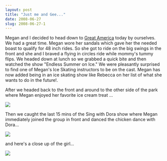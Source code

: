 ```yaml
---
layout: post
title: "Just me and Gee..."
date: 2008-06-27
slug: 2008-06-27-1
---
```


Megan and I decided to head down to   [Great America](http://www.pgathrills.com/)  today by ourselves.  We had a great time.  Megan wore her sandals which gave her the needed boast to qualify for 48 inch rides.  So she got to ride on the big swings in the front and she and I braved a flying in circles ride while mommy&apos;s tummy flips.  We headed down at lunch so we grabbed a quick bite and then watched the show &quot;Endless Summer on Ice.&quot; We were pleasantly surprised to find one of Megan&apos;s Ice Skating instructors to be on the cast.  Megan has now added being in an ice skating show like Rebecca on her list of what she wants to do in the future!.

After we headed back to the front and around to the other side of the park where Megan enjoyed her favorite ice cream treat ...

 ![](/visible-light/images/assets/icecream.jpg) 

Then we caught the last 15 mins of the Sing with Dora show where Megan immediately joined the group in front and danced the chicken dance with Dora...

 ![](/visible-light/images/assets/dance1.jpg) 

and here&apos;s a close up of the girl...

 ![](/visible-light/images/assets/dance2.jpg) 
